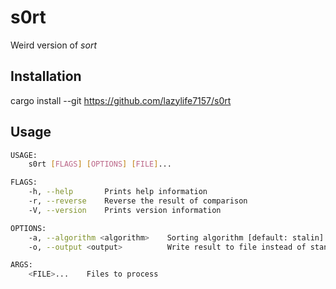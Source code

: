 # s0rt
Weird version of *sort*

## Installation
cargo install --git https://github.com/lazylife7157/s0rt

## Usage
```bash
USAGE:
    s0rt [FLAGS] [OPTIONS] [FILE]...

FLAGS:
    -h, --help       Prints help information
    -r, --reverse    Reverse the result of comparison
    -V, --version    Prints version information

OPTIONS:
    -a, --algorithm <algorithm>    Sorting algorithm [default: stalin]
    -o, --output <output>          Write result to file instead of standard output [default: ]

ARGS:
    <FILE>...    Files to process
```
